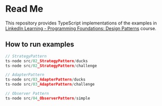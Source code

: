# Read Me

This repository provides TypeScript implementations of the examples in [LinkedIn Learning - Programming Foundations: Design Patterns](https://www.linkedin.com/learning/programming-foundations-design-patterns-2/) course.

## How to run examples

```ts
// StrategyPattern
ts-node src/02_StrategyPattern/ducks
ts-node src/02_StrategyPattern/challenge

// AdapterPattern
ts-node src/03_AdapterPattern/ducks
ts-node src/03_AdapterPattern/challenge

// Observer Pattern
ts-node src/04_ObserverPattern/simple
```
